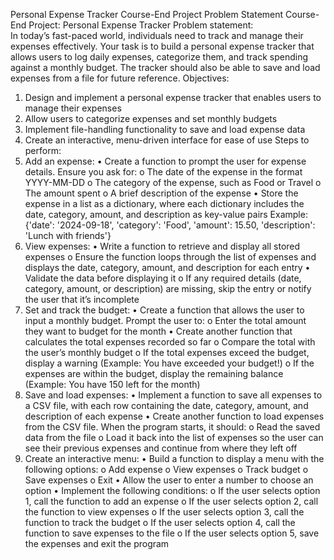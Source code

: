 Personal Expense Tracker 
Course-End Project Problem Statement 
Course-End Project: Personal Expense Tracker 
Problem statement:  
In today’s fast-paced world, individuals need to track and manage their expenses 
effectively. Your task is to build a personal expense tracker that allows users to log 
daily expenses, categorize them, and track spending against a monthly budget. The 
tracker should also be able to save and load expenses from a file for future 
reference. 
Objectives: 
1. Design and implement a personal expense tracker that enables users to 
manage their expenses 
2. Allow users to categorize expenses and set monthly budgets 
3. Implement file-handling functionality to save and load expense data 
4. Create an interactive, menu-driven interface for ease of use 
Steps to perform: 
1. Add an expense: 
• Create a function to prompt the user for expense details. Ensure you ask for: 
o The date of the expense in the format YYYY-MM-DD 
o The category of the expense, such as Food or Travel 
o The amount spent 
o A brief description of the expense 
• Store the expense in a list as a dictionary, where each dictionary includes the 
date, category, amount, and description as key-value pairs 
Example: 
{'date': '2024-09-18', 'category': 'Food', 'amount': 15.50, 'description': 
'Lunch with friends'} 
2. View expenses: 
• Write a function to retrieve and display all stored expenses 
o Ensure the function loops through the list of expenses and displays the 
date, category, amount, and description for each entry 
• Validate the data before displaying it 
o If any required details (date, category, amount, or description) are 
missing, skip the entry or notify the user that it’s incomplete 
3. Set and track the budget: 
• Create a function that allows the user to input a monthly budget. Prompt the 
user to: 
o Enter the total amount they want to budget for the month 
• Create another function that calculates the total expenses recorded so far 
o Compare the total with the user’s monthly budget 
o If the total expenses exceed the budget, display a warning (Example: 
You have exceeded your budget!) 
o If the expenses are within the budget, display the remaining balance 
(Example: You have 150 left for the month) 
4. Save and load expenses: 
• Implement a function to save all expenses to a CSV file, with each row 
containing the date, category, amount, and description of each expense 
• Create another function to load expenses from the CSV file. When the 
program starts, it should: 
o Read the saved data from the file 
o Load it back into the list of expenses so the user can see their previous 
expenses and continue from where they left off 
5. Create an interactive menu: 
• Build a function to display a menu with the following options: 
o Add expense 
o View expenses 
o Track budget 
o Save expenses 
o Exit 
• Allow the user to enter a number to choose an option 
• Implement the following conditions: 
o If the user selects option 1, call the function to add an expense 
o If the user selects option 2, call the function to view expenses 
o If the user selects option 3, call the function to track the budget 
o If the user selects option 4, call the function to save expenses to the file 
o If the user selects option 5, save the expenses and exit the program 
